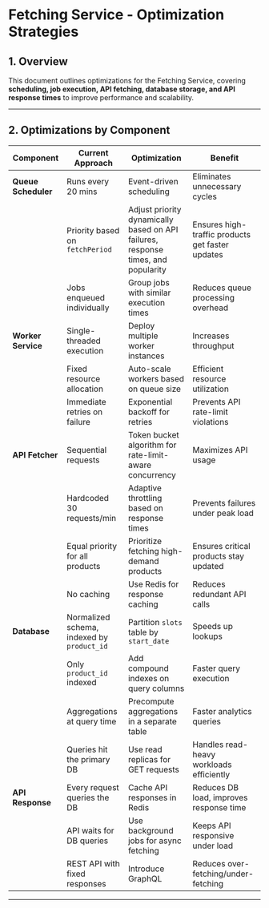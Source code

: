 # Fetching Service - Optimization Strategies

## 1. Overview
This document outlines optimizations for the Fetching Service, covering **scheduling, job execution, API fetching, database storage, and API response times** to improve performance and scalability.

---

## 2. Optimizations by Component

| **Component**          | **Current Approach** | **Optimization** | **Benefit** |
|------------------------|---------------------|------------------|-------------|
| **Queue Scheduler** | Runs every 20 mins | Event-driven scheduling | Eliminates unnecessary cycles |
|  | Priority based on `fetchPeriod` | Adjust priority dynamically based on API failures, response times, and popularity | Ensures high-traffic products get faster updates |
|  | Jobs enqueued individually | Group jobs with similar execution times | Reduces queue processing overhead |
| **Worker Service** | Single-threaded execution | Deploy multiple worker instances | Increases throughput |
|  | Fixed resource allocation | Auto-scale workers based on queue size | Efficient resource utilization |
|  | Immediate retries on failure | Exponential backoff for retries | Prevents API rate-limit violations |
| **API Fetcher** | Sequential requests | Token bucket algorithm for rate-limit-aware concurrency | Maximizes API usage |
|  | Hardcoded 30 requests/min | Adaptive throttling based on response times | Prevents failures under peak load |
|  | Equal priority for all products | Prioritize fetching high-demand products | Ensures critical products stay updated |
|  | No caching | Use Redis for response caching | Reduces redundant API calls |
| **Database** | Normalized schema, indexed by `product_id` | Partition `slots` table by `start_date` | Speeds up lookups |
|  | Only `product_id` indexed | Add compound indexes on query columns | Faster query execution |
|  | Aggregations at query time | Precompute aggregations in a separate table | Faster analytics queries |
|  | Queries hit the primary DB | Use read replicas for GET requests | Handles read-heavy workloads efficiently |
| **API Response** | Every request queries the DB | Cache API responses in Redis | Reduces DB load, improves response time |
|  | API waits for DB queries | Use background jobs for async fetching | Keeps API responsive under load |
|  | REST API with fixed responses | Introduce GraphQL | Reduces over-fetching/under-fetching |

---


